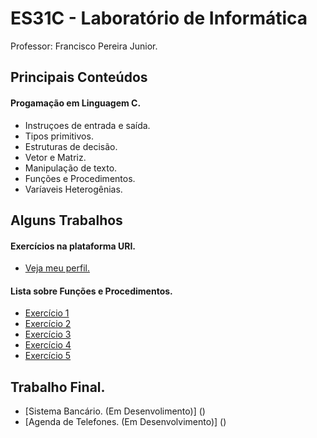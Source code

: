 # ES31C - Laboratório de Informática
Professor: Francisco Pereira Junior.

## Principais Conteúdos

#### Progamação em Linguagem C.
* Instruçoes de entrada e saída.
* Tipos primitivos.
* Estruturas de decisão.
* Vetor e Matriz.
* Manipulação de texto.
* Funções e Procedimentos.
* Varíaveis Heterogênias.


## Alguns Trabalhos

#### Exercícios na plataforma URI. 
* [Veja meu perfil.](https://www.urionlinejudge.com.br/judge/pt/profile/337238)

#### Lista sobre Funções e Procedimentos.
* [Exercício 1](https://github.com/LucasColler/UTFPR-ES-1/blob/master/ES31C%20-%20Laborat%C3%B3rio/Lista%20(Fun%C3%A7%C3%B5es)/Lista(Fun%C3%A7%C3%B5es).md#exerc%C3%ADcio-01)
* [Exercício 2](https://github.com/LucasColler/UTFPR-ES-1/blob/master/ES31C%20-%20Laborat%C3%B3rio/Lista%20(Fun%C3%A7%C3%B5es)/Lista(Fun%C3%A7%C3%B5es).md#exerc%C3%ADcio-02)
* [Exercício 3](https://github.com/LucasColler/UTFPR-ES-1/blob/master/ES31C%20-%20Laborat%C3%B3rio/Lista%20(Fun%C3%A7%C3%B5es)/Lista(Fun%C3%A7%C3%B5es).md#exerc%C3%ADcio-03)
* [Exercício 4](https://github.com/LucasColler/UTFPR-ES-1/blob/master/ES31C%20-%20Laborat%C3%B3rio/Lista%20(Fun%C3%A7%C3%B5es)/Lista(Fun%C3%A7%C3%B5es).md#exerc%C3%ADcio-04)
* [Exercício 5](https://github.com/LucasColler/UTFPR-ES-1/blob/master/ES31C%20-%20Laborat%C3%B3rio/Lista%20(Fun%C3%A7%C3%B5es)/Lista(Fun%C3%A7%C3%B5es).md#exerc%C3%ADcio-05)

## Trabalho Final.
* [Sistema Bancário. (Em Desenvolimento)] ()
* [Agenda de Telefones. (Em Desenvolvimento)] ()
